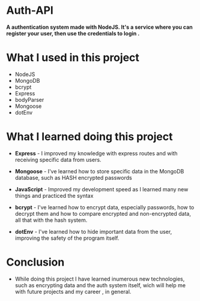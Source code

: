 # Auth-API
**A authentication system  made with NodeJS. It's a service where you can register your user, then use the credentials to login .**
# What I used in this project
- NodeJS
- MongoDB
- bcrypt
- Express
- bodyParser
- Mongoose
- dotEnv

# What I learned doing this project

- **Express** - I improved my knowledge with express routes and with receiving specific data from users.

- **Mongoose** - I've learned how to store specific data in the MongoDB database, such as HASH encrypted passwords

- **JavaScript** - Improved my development speed as I learned many new things and practiced the syntax

- **bcrypt** -  I've learned how to encrypt data, especially passwords, how to decrypt them and how to compare encrypted and non-encrypted data, all that with the hash system.
- **dotEnv** - I've learned how to hide important data from the user, improving the safety of the program itself.


# Conclusion

* While doing this project I have learned inumerous new technologies, such as encrypting data and the auth system itself, wich will help me with future projects and my career , in general.


